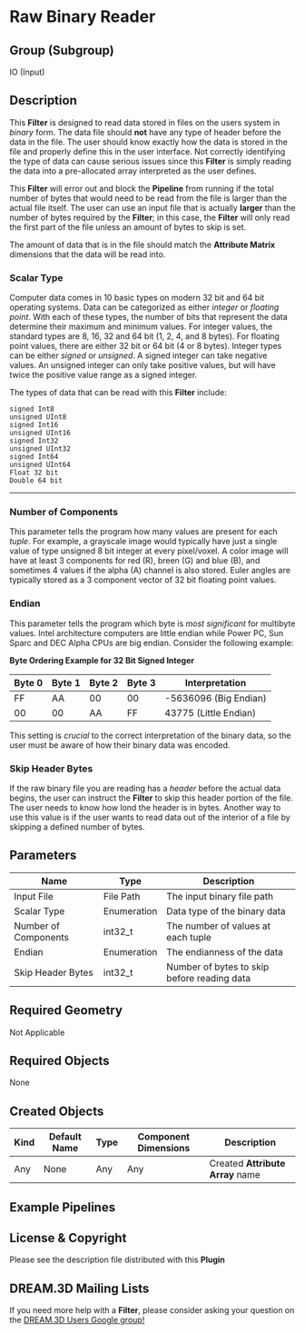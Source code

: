 # Raw Binary Reader  #


## Group (Subgroup) ##

IO (Input)

## Description ##

This **Filter** is designed to read data stored in files on the users system in _binary_ form. The data file should **not** have any type of header before the data in the file. The user should know exactly how the data is stored in the file and properly define this in the user interface. Not correctly identifying the type of data can cause serious issues since this **Filter**  is simply reading the data into a pre-allocated array interpreted as the user defines.

This **Filter**  will error out and block the **Pipeline** from running if the total number of bytes that would need to be read from the file is larger than the actual file itself. The user can use an input file that is actually **larger** than the number of bytes required by the **Filter**; in this case, the **Filter**  will only read the first part of the file unless an amount of bytes to skip is set.

The amount of data that is in the file should match the **Attribute Matrix** dimensions that the data will be read into.

### Scalar Type ###

Computer data comes in 10 basic types on modern 32 bit and 64 bit operating systems. Data can be categorized as either _integer_ or _floating point_. With each of these types, the number of bits that represent the data determine their maximum and minimum values. For integer values, the standard types are 8, 16, 32 and 64 bit (1, 2, 4, and 8 bytes). For floating point values, there are either 32 bit or 64 bit (4 or 8 bytes). Integer types can be either _signed_ or _unsigned_. A signed integer can take negative values. An unsigned integer can only take positive values, but will have twice the positive value range as a signed integer.

The types of data that can be read with this **Filter** include:

    signed Int8
    unsigned UInt8
    signed Int16
    unsigned UInt16
    signed Int32
    unsigned UInt32
    signed Int64
    unsigned UInt64
    Float 32 bit
    Double 64 bit

---


### Number of Components ###

This parameter tells the program how many values are present for each _tuple_. For example, a grayscale image would typically have just a single value of type unsigned 8 bit integer at every pixel/voxel. A color image will have at least 3 components for red (R), breen (G) and blue (B), and sometimes 4 values if the alpha (A) channel is also stored. Euler angles are typically stored as a 3 component vector of 32 bit floating point values.

### Endian ###

This parameter tells the program which byte is _most significant_ for multibyte values. Intel architecture computers are little endian while Power PC, Sun Sparc and DEC Alpha CPUs are big endian. Consider the following example:

**Byte Ordering Example for 32 Bit Signed Integer**

| Byte 0 | Byte 1 | Byte 2 | Byte 3 | Interpretation |
|---|---|---|---|----------------|
| FF | AA | 00 | 00 | -5636096 (Big Endian) |
| 00 | 00 | AA | FF | 43775 (Little Endian) |

This setting is _crucial_ to the correct interpretation of the binary data, so the user must be aware of how their binary data was encoded.


### Skip Header Bytes ###

If the raw binary file you are reading has a _header_ before the actual data begins, the user can instruct the **Filter** to skip this header portion of the file. The user needs to know how lond the header is in bytes. Another way to use this value is if the user wants to read data out of the interior of a file by skipping a defined number of bytes.


## Parameters ##

| Name | Type | Description |
|------|------| ----------- |
| Input File | File Path | The input binary file path |
| Scalar Type | Enumeration | Data type of the binary data |
| Number of Components | int32_t | The number of values at each tuple |
| Endian | Enumeration | The endianness of the data |
| Skip Header Bytes | int32_t | Number of bytes to skip before reading data |

## Required Geometry ##

Not Applicable

## Required Objects ##

None

## Created Objects ##

| Kind | Default Name | Type | Component Dimensions | Description |
|------|--------------|------|----------------------|-------------|
| Any  | None     | Any  | Any                  |  Created **Attribute Array** name |



## Example Pipelines ##



## License & Copyright ##

Please see the description file distributed with this **Plugin**

## DREAM.3D Mailing Lists ##

If you need more help with a **Filter**, please consider asking your question on the [DREAM.3D Users Google group!](https://groups.google.com/forum/?hl=en#!forum/dream3d-users)


